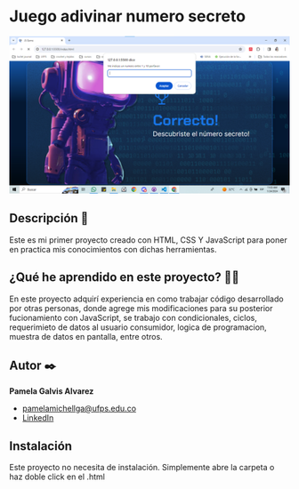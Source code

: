 # Juego adivinar numero secreto
![Imagen del proyecto](https://github.com/pamelamichellga01/Mi-Portafolio/blob/main/Juego_adivinar_un_numero/img/demo.png?raw=true)

## Descripción 📑

Este es mi primer proyecto creado con HTML, CSS Y JavaScript para poner en practica mis conocimientos con dichas herramientas. 

## ¿Qué he aprendido en este proyecto? 🙇🏻 

En este proyecto adquirí experiencia en como trabajar código desarrollado por otras personas, donde agrege mis modificaciones para su posterior fucionamiento con JavaScript, se trabajo con condicionales, ciclos, requerimieto de datos al usuario consumidor, logica de programacion, muestra de datos en pantalla, entre otros.

## Autor ✒️
**Pamela Galvis Alvarez**

* [pamelamichellga@ufps.edu.co](pamelamichellga@ufps.edu.co)
* [LinkedIn](https://www.linkedin.com/in/pamela-michell-galvis-alvarez-b4b8611bb/)

## Instalación 
Este proyecto no necesita de instalación. Simplemente abre la carpeta o haz doble click en el .html
  
